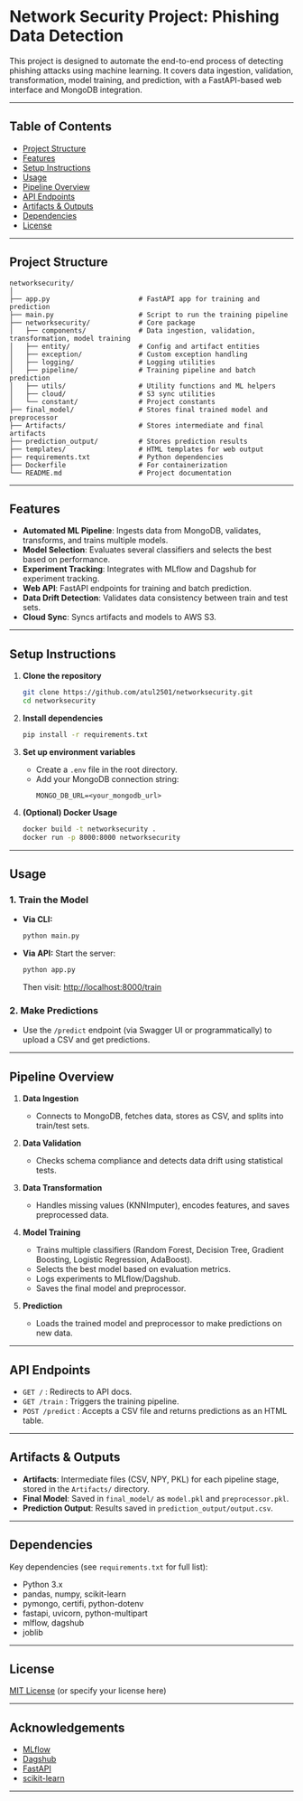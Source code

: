 # Network Security Project: Phishing Data Detection

This project is designed to automate the end-to-end process of detecting phishing attacks using machine learning. It covers data ingestion, validation, transformation, model training, and prediction, with a FastAPI-based web interface and MongoDB integration.

---

## Table of Contents

- [Project Structure](#project-structure)
- [Features](#features)
- [Setup Instructions](#setup-instructions)
- [Usage](#usage)
- [Pipeline Overview](#pipeline-overview)
- [API Endpoints](#api-endpoints)
- [Artifacts & Outputs](#artifacts--outputs)
- [Dependencies](#dependencies)
- [License](#license)

---

## Project Structure

```
networksecurity/
│
├── app.py                      # FastAPI app for training and prediction
├── main.py                     # Script to run the training pipeline
├── networksecurity/            # Core package
│   ├── components/             # Data ingestion, validation, transformation, model training
│   ├── entity/                 # Config and artifact entities
│   ├── exception/              # Custom exception handling
│   ├── logging/                # Logging utilities
│   ├── pipeline/               # Training pipeline and batch prediction
│   ├── utils/                  # Utility functions and ML helpers
│   ├── cloud/                  # S3 sync utilities
│   └── constant/               # Project constants
├── final_model/                # Stores final trained model and preprocessor
├── Artifacts/                  # Stores intermediate and final artifacts
├── prediction_output/          # Stores prediction results
├── templates/                  # HTML templates for web output
├── requirements.txt            # Python dependencies
├── Dockerfile                  # For containerization
└── README.md                   # Project documentation
```

---

## Features

- **Automated ML Pipeline**: Ingests data from MongoDB, validates, transforms, and trains multiple models.
- **Model Selection**: Evaluates several classifiers and selects the best based on performance.
- **Experiment Tracking**: Integrates with MLflow and Dagshub for experiment tracking.
- **Web API**: FastAPI endpoints for training and batch prediction.
- **Data Drift Detection**: Validates data consistency between train and test sets.
- **Cloud Sync**: Syncs artifacts and models to AWS S3.

---

## Setup Instructions

1. **Clone the repository**
   ```bash
   git clone https://github.com/atul2501/networksecurity.git
   cd networksecurity
   ```

2. **Install dependencies**
   ```bash
   pip install -r requirements.txt
   ```

3. **Set up environment variables**
   - Create a `.env` file in the root directory.
   - Add your MongoDB connection string:
     ```
     MONGO_DB_URL=<your_mongodb_url>
     ```

4. **(Optional) Docker Usage**
   ```bash
   docker build -t networksecurity .
   docker run -p 8000:8000 networksecurity
   ```

---

## Usage

### 1. **Train the Model**

- **Via CLI:**
  ```bash
  python main.py
  ```
- **Via API:**
  Start the server:
  ```bash
  python app.py
  ```
  Then visit: [http://localhost:8000/train](http://localhost:8000/train)

### 2. **Make Predictions**

- Use the `/predict` endpoint (via Swagger UI or programmatically) to upload a CSV and get predictions.

---

## Pipeline Overview

1. **Data Ingestion**
   - Connects to MongoDB, fetches data, stores as CSV, and splits into train/test sets.

2. **Data Validation**
   - Checks schema compliance and detects data drift using statistical tests.

3. **Data Transformation**
   - Handles missing values (KNNImputer), encodes features, and saves preprocessed data.

4. **Model Training**
   - Trains multiple classifiers (Random Forest, Decision Tree, Gradient Boosting, Logistic Regression, AdaBoost).
   - Selects the best model based on evaluation metrics.
   - Logs experiments to MLflow/Dagshub.
   - Saves the final model and preprocessor.

5. **Prediction**
   - Loads the trained model and preprocessor to make predictions on new data.

---

## API Endpoints

- `GET /` : Redirects to API docs.
- `GET /train` : Triggers the training pipeline.
- `POST /predict` : Accepts a CSV file and returns predictions as an HTML table.

---

## Artifacts & Outputs

- **Artifacts**: Intermediate files (CSV, NPY, PKL) for each pipeline stage, stored in the `Artifacts/` directory.
- **Final Model**: Saved in `final_model/` as `model.pkl` and `preprocessor.pkl`.
- **Prediction Output**: Results saved in `prediction_output/output.csv`.

---

## Dependencies

Key dependencies (see `requirements.txt` for full list):

- Python 3.x
- pandas, numpy, scikit-learn
- pymongo, certifi, python-dotenv
- fastapi, uvicorn, python-multipart
- mlflow, dagshub
- joblib

---

## License

[MIT License](LICENSE) (or specify your license here)

---

## Acknowledgements

- [MLflow](https://mlflow.org/)
- [Dagshub](https://dagshub.com/)
- [FastAPI](https://fastapi.tiangolo.com/)
- [scikit-learn](https://scikit-learn.org/)

---
